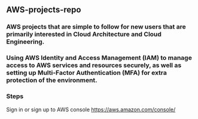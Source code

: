 ## AWS-projects-repo
### AWS projects that are simple to follow for new users that are primarily interested in Cloud Architecture and Cloud Engineering.
### Using AWS Identity and Access Management (IAM) to manage access to AWS services and resources securely, as well as setting up Multi-Factor Authentication (MFA) for extra protection of the environment.
### Steps 
Sign in or sign up to AWS console https://aws.amazon.com/console/

